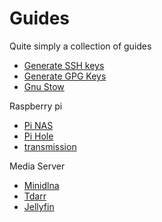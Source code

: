 # Guides

Quite simply a collection of guides

- [Generate SSH keys](https://docs.github.com/en/authentication/connecting-to-github-with-ssh/generating-a-new-ssh-key-and-adding-it-to-the-ssh-agent)
- [Generate GPG Keys](https://docs.github.com/en/authentication/managing-commit-signature-verification/generating-a-new-gpg-key)
- [Gnu Stow](https://tamerlan.dev/how-i-manage-my-dotfiles-using-gnu-stow/)

Raspberry pi

- [Pi NAS](https://www.raspberrypi.com/tutorials/nas-box-raspberry-pi-tutorial/)
- [Pi Hole](https://www.raspberrypi.com/tutorials/running-pi-hole-on-a-raspberry-pi/)
- [transmission](https://pimylifeup.com/raspberry-pi-transmission/)

Media Server

- [Minidlna](https://bbrks.me/rpi-minidlna-media-server/)
- [Tdarr](https://docs.tdarr.io/docs/welcome/what)
- [Jellyfin](https://itsfoss.com/jellyfin-raspberry-pi/)
